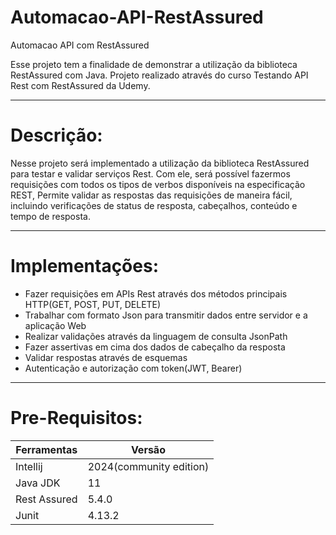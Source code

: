 # Automacao-API-RestAssured
Automacao API com RestAssured

Esse projeto tem a finalidade de demonstrar a utilização da biblioteca RestAssured com Java.
Projeto realizado através do curso Testando API Rest com RestAssured da Udemy.
_______________________________________________
# Descrição:
Nesse projeto será implementado a utilização da biblioteca RestAssured para testar e validar serviços Rest.
Com ele, será possível fazermos requisições com todos os tipos de verbos disponíveis na especificação REST, Permite validar as respostas das requisições de maneira fácil, incluindo verificações de status de resposta, cabeçalhos, conteúdo e tempo de resposta.
_______________________________________________

# Implementações:
- Fazer requisições em APIs Rest através dos métodos principais HTTP(GET, POST, PUT, DELETE)<br>
- Trabalhar com formato Json para transmitir dados entre servidor e a aplicação Web<br>
- Realizar validações através da linguagem de consulta JsonPath<br>
- Fazer assertivas em cima dos dados de cabeçalho da resposta<br>
- Validar respostas através de esquemas
- Autenticação e autorização com token(JWT, Bearer)

__________________________________________________

# Pre-Requisitos:

| Ferramentas   | Versão     |
|--------------|--------------|
| Intellij   | 2024(community edition)  |
| Java JDK   | 11  |
| Rest Assured   | 5.4.0  |
| Junit   | 4.13.2  |






